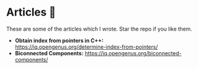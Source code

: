 # Articles 📝
These are some of the articles which I wrote. Star the repo if you like them.

*  **Obtain index from pointers in C++:** https://iq.opengenus.org/determine-index-from-pointers/
*  **Biconnected Components:** https://iq.opengenus.org/biconnected-components/